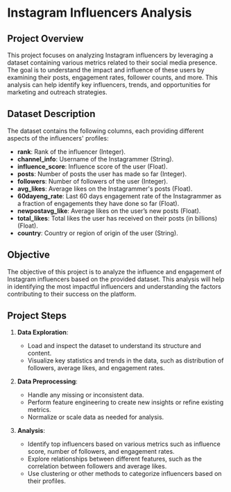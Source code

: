 # Instagram Influencers Analysis

## Project Overview

This project focuses on analyzing Instagram influencers by leveraging a dataset containing various metrics related to their social media presence. The goal is to understand the impact and influence of these users by examining their posts, engagement rates, follower counts, and more. This analysis can help identify key influencers, trends, and opportunities for marketing and outreach strategies.

## Dataset Description

The dataset contains the following columns, each providing different aspects of the influencers' profiles:

- **rank**: Rank of the influencer (Integer).
- **channel_info**: Username of the Instagrammer (String).
- **influence_score**: Influence score of the user (Float).
- **posts**: Number of posts the user has made so far (Integer).
- **followers**: Number of followers of the user (Integer).
- **avg_likes**: Average likes on the Instagrammer's posts (Float).
- **60dayeng_rate**: Last 60 days engagement rate of the Instagrammer as a fraction of engagements they have done so far (Float).
- **newpostavg_like**: Average likes on the user’s new posts (Float).
- **total_likes**: Total likes the user has received on their posts (in billions) (Float).
- **country**: Country or region of origin of the user (String).

## Objective

The objective of this project is to analyze the influence and engagement of Instagram influencers based on the provided dataset. This analysis will help in identifying the most impactful influencers and understanding the factors contributing to their success on the platform.

## Project Steps

1. **Data Exploration**:
   - Load and inspect the dataset to understand its structure and content.
   - Visualize key statistics and trends in the data, such as distribution of followers, average likes, and engagement rates.

2. **Data Preprocessing**:
   - Handle any missing or inconsistent data.
   - Perform feature engineering to create new insights or refine existing metrics.
   - Normalize or scale data as needed for analysis.

3. **Analysis**:
   - Identify top influencers based on various metrics such as influence score, number of followers, and engagement rates.
   - Explore relationships between different features, such as the correlation between followers and average likes.
   - Use clustering or other methods to categorize influencers based on their profiles.
